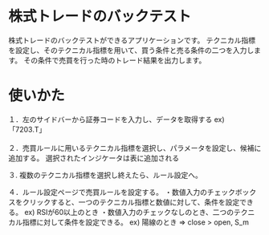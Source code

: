 # 株式トレードのバックテスト

株式トレードのバックテストができるアプリケーションです。
テクニカル指標を設定し、そのテクニカル指標を用いて、買う条件と売る条件の二つを入力します。
その条件で売買を行った時のトレード結果を出力します。

# 使いかた
１．左のサイドバーから証券コードを入力し、データを取得する
ex) 「7203.T」
<br><br>
２．売買ルールに用いるテクニカル指標を選択し、パラメータを設定し、候補に追加する。
選択されたインジケータは表に追加される

３. 複数のテクニカル指標を選択し終えたら、ルール設定へ。

４．ルール設定ページで売買ルールを設定する。
・数値入力のチェックボックスをクリックすると、一つのテクニカル指標と数値に対して、条件を設定できる。
ex) RSIが60以上のとき
・数値入力のチェックなしのとき、二つのテクニカル指標に対して条件を設定できる。
ex) 陽線のとき ⇒ close > open, S_m

